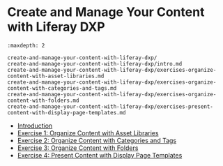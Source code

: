 # Create and Manage Your Content with Liferay DXP 

```{toctree}
:maxdepth: 2

create-and-manage-your-content-with-liferay-dxp/ 
create-and-manage-your-content-with-liferay-dxp/intro.md 
create-and-manage-your-content-with-liferay-dxp/exercises-organize-content-with-asset-libraries.md 
create-and-manage-your-content-with-liferay-dxp/exercises-organize-content-with-categories-and-tags.md 
create-and-manage-your-content-with-liferay-dxp/exercises-organize-content-with-folders.md 
create-and-manage-your-content-with-liferay-dxp/exercises-present-content-with-display-page-templates.md 
```

* [Introduction](./create-and-manage-your-content-with-liferay-dxp/intro.md) 
* [Exercise 1: Organize Content with Asset Libraries](./create-and-manage-your-content-with-liferay-dxp/exercises-organize-content-with-asset-libraries.md) 
* [Exercise 2: Organize Content with Categories and Tags](./create-and-manage-your-content-with-liferay-dxp/exercises-organize-content-with-categories-and-tags.md) 
* [Exercise 3: Organize Content with Folders](./create-and-manage-your-content-with-liferay-dxp/exercises-organize-content-with-folders.md) 
* [Exercise 4: Present Content with Display Page Templates](./create-and-manage-your-content-with-liferay-dxp/exercises-present-content-with-display-page-templates.md) 
